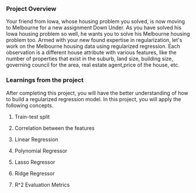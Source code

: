 ### Project Overview

 Your friend from Iowa, whose housing problem you solved, is now moving to Melbourne for a new assignment Down Under. As you have solved his Iowa housing problem so well, he wants you to solve his Melbourne housing problem too. Armed with your new found expertise in regularization, let's work on the Melbourne housing data using regularized regression. Each observation is a different house attribute with various features, like the number of properties that exist in the suburb, land size, building size, governing council for the area, real estate agent,price of the house, etc.


### Learnings from the project

 After completing this project, you will have the better understanding of how to build a regularized regression model. In this project, you will apply the following concepts.

1. Train-test split

2. Correlation between the features

3. Linear Regression

4. Polynomial Regressor

5. Lasso Regressor

6. Ridge Regressor

7. R^2 Evaluation Metrics


